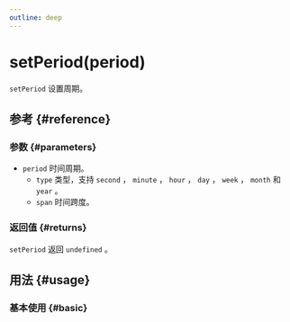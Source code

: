 ```yaml
---
outline: deep
---
```


# setPeriod(period)
`setPeriod` 设置周期。

## 参考 {#reference}
<!--@include: @/@views/api/references/instance/setPeriod.md-->

### 参数 {#parameters}
- `period` 时间周期。
  - `type` 类型，支持 `second` ， `minute` ， `hour` ， `day` ， `week` ， `month` 和 `year` 。
  - `span` 时间跨度。

### 返回值 {#returns}
`setPeriod` 返回 `undefined` 。


## 用法 {#usage}
<script setup>
import SetPeriod from '../../@views/api/samples/setPeriod/index.vue'
</script>

### 基本使用 {#basic}
<SetPeriod/>